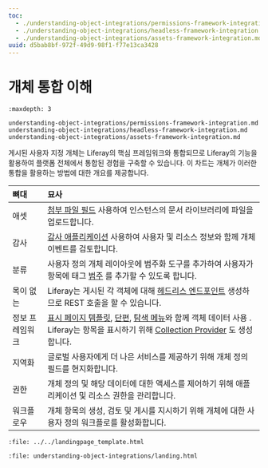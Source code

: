 ```yaml
---
toc:
  - ./understanding-object-integrations/permissions-framework-integration.md
  - ./understanding-object-integrations/headless-framework-integration.md
  - ./understanding-object-integrations/assets-framework-integration.md
uuid: d5bab8bf-972f-49d9-98f1-f77e13ca3428
---
```


# 개체 통합 이해

```{toctree}
:maxdepth: 3

understanding-object-integrations/permissions-framework-integration.md
understanding-object-integrations/headless-framework-integration.md
understanding-object-integrations/assets-framework-integration.md
```

게시된 사용자 지정 개체는 Liferay의 핵심 프레임워크와 통합되므로 Liferay의 기능을 활용하여 플랫폼 전체에서 통합된 경험을 구축할 수 있습니다. 이 차트는 개체가 이러한 통합을 활용하는 방법에 대한 개요를 제공합니다.

| 뼈대       | 묘사                                                                                                                                                                                                                                                                                                                                                                                                                   |
|:-------- |:-------------------------------------------------------------------------------------------------------------------------------------------------------------------------------------------------------------------------------------------------------------------------------------------------------------------------------------------------------------------------------------------------------------------- |
| 애셋       | [첨부 파일 필드](./creating-and-managing-objects/fields/attachment-fields.md) 사용하여 인스턴스의 문서 라이브러리에 파일을 업로드합니다.                                                                                                                                                                                                                                                                                                             |
| 감사       | [감사 애플리케이션](./creating-and-managing-objects/auditing-object-definition-events.md) 사용하여 사용자 및 리소스 정보와 함께 개체 이벤트를 검토합니다.                                                                                                                                                                                                                                                                                               |
| 분류       | 사용자 정의 개체 레이아웃에 범주화 도구를 추가하여 사용자가 항목에 태그 [범주](./creating-and-managing-objects/layouts/designing-object-layouts.md#adding-categorization) 를 추가할 수 있도록 합니다.                                                                                                                                                                                                                                                            |
| 목이 없는    | Liferay는 게시된 각 객체에 대해 [헤드리스 엔드포인트](./understanding-object-integrations/headless-framework-integration.md) 생성하므로 REST 호출을 할 수 있습니다. <!-- TASK: Add GraphQL when supported.--> |
| 정보 프레임워크 | [표시 페이지 템플릿](../../site-building/displaying-content/using-display-page-templates.md), [단편](../../site-building/creating-pages/page-fragments-and-widgets/using-fragments.md), [탐색 메뉴](../../site-building/site-navigation/using-the-navigation-menus-application.md)와 함께 객체 데이터 사용 . Liferay는 항목을 표시하기 위해 [Collection Provider](../../content-authoring-and-management/collections-and-collection-pages.md) 도 생성합니다. |
| 지역화      | 글로벌 사용자에게 더 나은 서비스를 제공하기 위해 개체 정의 필드를 현지화합니다.                                                                                                                                                                                                                                                                                                                                                                        |
| 권한       | 개체 정의 및 해당 데이터에 대한 액세스를 제어하기 위해 애플리케이션 및 리소스 권한을 관리합니다.                                                                                                                                                                                                                                                                                                                                                              |
| 워크플로우    | 개체 항목의 생성, 검토 및 게시를 지시하기 위해 개체에 대한 사용자 정의 워크플로를 활성화합니다.                                                                                                                                                                                                                                                                                                                                                              |

<!-- TASK: Add the following integrations when ready -->
<!-- | Job Scheduler | Use the \[Job Scheduler\](../core-frameworks/job-scheduler-framework/using-job-scheduler.m) application to run Talend data integration tasks (e.g., bulk imports, data syncs). You can run them manually or schedule them to run at regular intervals. |--><!-- | Publications |  | -->

```{raw} html
:file: ../../landingpage_template.html
```

```{raw} html
:file: understanding-object-integrations/landing.html
```
